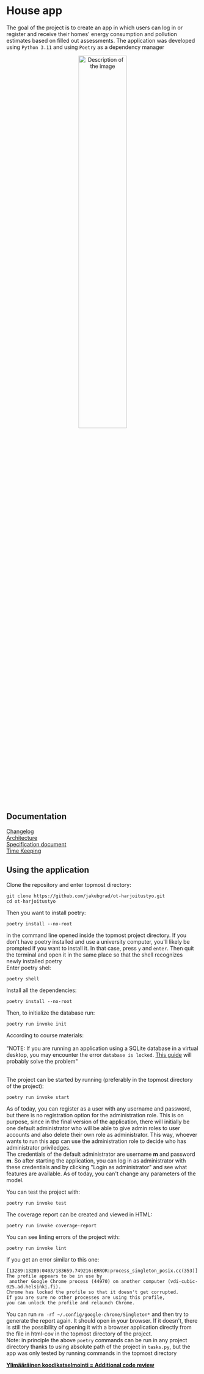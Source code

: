# House app
The goal of the project is to create an app in which users can log in or register and receive their homes' energy consumption and pollution estimates based on filled out assessments. The application was developed using `Python 3.11` and using `Poetry` as a dependency manager<br/>

<p align="center">
    <img src="https://github.com/jakubgrad/ot-harjoitustyo/assets/113715885/b1dcbb13-18d2-4157-9e5e-98a0a9519cdc" width="50%" alt="Description of the image">
</p>


## Documentation
[Changelog](https://github.com/jakubgrad/ot-harjoitustyo/blob/main/documentation/changelog.md)<br/>
[Architecture](https://github.com/jakubgrad/ot-harjoitustyo/blob/main/documentation/architecture.md)<br/>
[Specification document](https://github.com/jakubgrad/ot-harjoitustyo/blob/main/documentation/specification%20document.md)<br/>
[Time Keeping](https://github.com/jakubgrad/ot-harjoitustyo/blob/main/documentation/time_keeping.md)<br/>


## Using the application 
Clone the repository and enter topmost directory:<br/>
```
git clone https://github.com/jakubgrad/ot-harjoitustyo.git
cd ot-harjoitustyo
```
Then you want to install poetry: 
```
poetry install --no-root
```
in the command line opened inside the topmost project directory. If you don't have poetry installed and use a university computer, you'll likely be prompted if you want to install it. In that case, press `y` and `enter`. Then quit the terminal and open it in the same place so that the shell recognizes newly installed poetry <br/>
Enter poetry shel:
```
poetry shell
```
Install all the dependencies:
```
poetry install --no-root
```
Then, to initialize the database run:
```
poetry run invoke init
```
According to course materials:<br/> <br/>
"NOTE: If you are running an application using a SQLite database in a virtual desktop, 
you may encounter the error `database is locked`. [This guide](https://ohjelmistotekniikka-hy.github.io/python/toteutus#sqlite-tietokanta-lukkiutuminen-virtuaality%C3%B6asemalla) will probably solve the problem"<br /><br/>

The project can be started by running (preferably in the topmost directory of the project): 
```
poetry run invoke start
```
As of today, you can register as a user with any username and password, but there is no registration option for the administration role. This is on purpose, since in the final version of the application, there will initially be one default administrator who will be able to give admin roles to user accounts and also delete their own role as administrator. This way, whoever wants to run this app can use the administration role to decide who has administrator priviledges. <br/>
The credentials of the default administrator are username **m** and password **m**. So after starting the application, you can log in as administrator with these credentials and by clicking "Login as administrator" and see what features are available. As of today, you can't change any parameters of the model.<br/>

You can test the project with: 
```
poetry run invoke test
```
The coverage report can be created and viewed in HTML: 
```
poetry run invoke coverage-report
```
You can see linting errors of the project with: 
```
poetry run invoke lint
```
If you get an error similar to this one:
```
[13289:13289:0403/183659.749216:ERROR:process_singleton_posix.cc(353)] The profile appears to be in use by
 another Google Chrome process (44970) on another computer (vdi-cubic-025.ad.helsinki.fi).
Chrome has locked the profile so that it doesn't get corrupted.
If you are sure no other processes are using this profile,
you can unlock the profile and relaunch Chrome.
```
You can run  `rm -rf ~/.config/google-chrome/Singleton*` and then try to generate the report again. It should open in your browser. If it doesn't, there is still the possibility of opening it with a browser application directly from the file in html-cov in the topmost directory of the project.<br/>
Note: in principle the above `poetry` commands can be run in any project directory thanks to using absolute path of the project in `tasks.py`, but the app was only tested by running commands in the topmost directory<br/>

**[Ylimääräinen koodikatselmointi = Additional code review](https://github.com/nuuttikuosa/ohjelmistotekniikka2024)**


